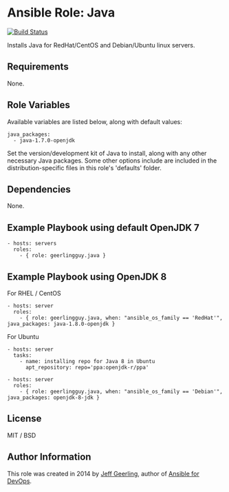 # Ansible Role: Java

[![Build Status](https://travis-ci.org/geerlingguy/ansible-role-java.svg?branch=master)](https://travis-ci.org/geerlingguy/ansible-role-java)

Installs Java for RedHat/CentOS and Debian/Ubuntu linux servers.

## Requirements

None.

## Role Variables

Available variables are listed below, along with default values:

    java_packages:
      - java-1.7.0-openjdk

Set the version/development kit of Java to install, along with any other necessary Java packages. Some other options include are included in the distribution-specific files in this role's 'defaults' folder.

## Dependencies

None.

## Example Playbook using default OpenJDK 7

    - hosts: servers
      roles:
        - { role: geerlingguy.java }

## Example Playbook using OpenJDK 8

For RHEL / CentOS

    - hosts: server
      roles:
        - { role: geerlingguy.java, when: "ansible_os_family == 'RedHat'", java_packages: java-1.8.0-openjdk }

For Ubuntu

    - hosts: server
      tasks:
        - name: installing repo for Java 8 in Ubuntu
  	      apt_repository: repo='ppa:openjdk-r/ppa'

    - hosts: server
      roles:
        - { role: geerlingguy.java, when: "ansible_os_family == 'Debian'", java_packages: openjdk-8-jdk }

## License

MIT / BSD

## Author Information

This role was created in 2014 by [Jeff Geerling](http://jeffgeerling.com/), author of [Ansible for DevOps](http://ansiblefordevops.com/).

